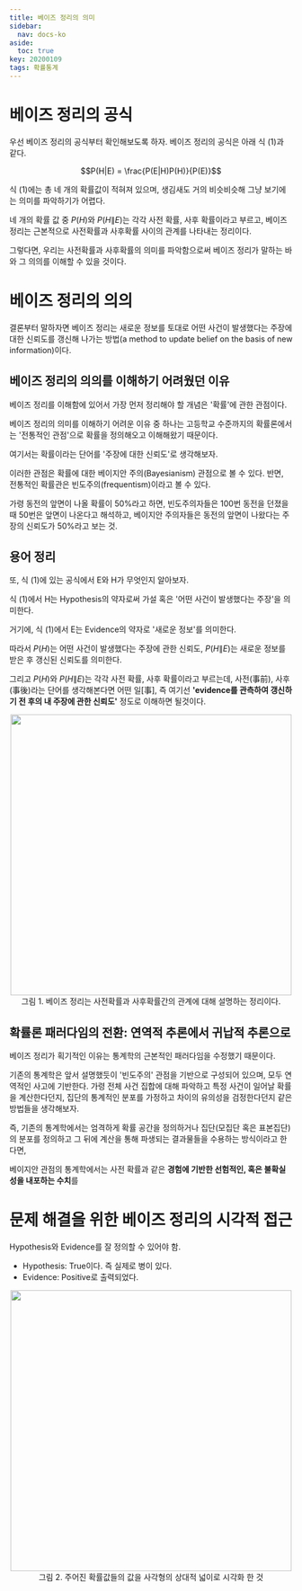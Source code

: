 ```yaml
---
title: 베이즈 정리의 의미
sidebar:
  nav: docs-ko
aside:
  toc: true
key: 20200109
tags: 확률통계
---
```


# 베이즈 정리의 공식

우선 베이즈 정리의 공식부터 확인해보도록 하자. 베이즈 정리의 공식은 아래 식 (1)과 같다.

$$P(H|E) = \frac{P(E|H)P(H)}{P(E)}$$

식 (1)에는 총 네 개의 확률값이 적혀져 있으며, 생김새도 거의 비슷비슷해 그냥 보기에는 의미를 파악하기가 어렵다.

네 개의 확률 값 중 $P(H)$와 $P(H\|E)$는 각각 사전 확률, 사후 확률이라고 부르고, 베이즈 정리는 근본적으로 사전확률과 사후확률 사이의 관계를 나타내는 정리이다.

그렇다면, 우리는 사전확률과 사후확률의 의미를 파악함으로써 베이즈 정리가 말하는 바와 그 의의를 이해할 수 있을 것이다.

# 베이즈 정리의 의의

결론부터 말하자면 베이즈 정리는 새로운 정보를 토대로 어떤 사건이 발생했다는 주장에 대한 신뢰도를 갱신해 나가는 방법(a method to update belief on the basis of new information)이다.

## 베이즈 정리의 의의를 이해하기 어려웠던 이유

베이즈 정리를 이해함에 있어서 가장 먼저 정리해야 할 개념은 '확률'에 관한 관점이다. 

베이즈 정리의 의미를 이해하기 어려운 이유 중 하나는 고등학교 수준까지의 확률론에서는 '전통적인 관점'으로 확률을 정의해오고 이해해왔기 때문이다.

여기서는 확률이라는 단어를 '주장에 대한 신뢰도'로 생각해보자.

이러한 관점은 확률에 대한 베이지안 주의(Bayesianism) 관점으로 볼 수 있다. 반면, 전통적인 확률관은 빈도주의(frequentism)이라고 볼 수 있다. 

가령 동전의 앞면이 나올 확률이 50%라고 하면, 빈도주의자들은 100번 동전을 던졌을 때 50번은 앞면이 나온다고 해석하고, 베이지안 주의자들은 동전의 앞면이 나왔다는 주장의 신뢰도가 50%라고 보는 것.

## 용어 정리

또, 식 (1)에 있는 공식에서 E와 H가 무엇인지 알아보자.

식 (1)에서 H는 Hypothesis의 약자로써 가설 혹은 '어떤 사건이 발생했다는 주장'을 의미한다.

거기에, 식 (1)에서 E는 Evidence의 약자로 '새로운 정보'를 의미한다.

따라서 $P(H)$는 어떤 사건이 발생했다는 주장에 관한 신뢰도, $P(H\|E)$는 새로운 정보를 받은 후 갱신된 신뢰도를 의미한다.

그리고 $P(H)$와 $P(H\|E)$는 각각 사전 확률, 사후 확률이라고 부르는데, 사전(事前), 사후(事後)라는 단어를 생각해본다면 어떤 일[事], 즉 여기선 **'evidence를 관측하여 갱신하기 전 후의 내 주장에 관한 신뢰도'** 정도로 이해하면 될것이다.

<p align="center">
  <img width="500" src="https://raw.githubusercontent.com/angeloyeo/angeloyeo.github.io/master/pics/2020-01-09-Bayes_rule/pic1.png"> <br>
  그림 1. 베이즈 정리는 사전확률과 사후확률간의 관계에 대해 설명하는 정리이다.
</p>

## 확률론 패러다임의 전환: 연역적 추론에서 귀납적 추론으로

베이즈 정리가 획기적인 이유는 통계학의 근본적인 패러다임을 수정했기 때문이다.

기존의 통계학은 앞서 설명했듯이 '빈도주의' 관점을 기반으로 구성되어 있으며, 모두 연역적인 사고에 기반한다. 가령 전체 사건 집합에 대해 파악하고 특정 사건이 일어날 확률을 계산한다던지, 집단의 통계적인 분포를 가정하고 차이의 유의성을 검정한다던지 같은 방법들을 생각해보자.

즉, 기존의 통계학에서는 엄격하게 확률 공간을 정의하거나 집단(모집단 혹은 표본집단)의 분포를 정의하고 그 뒤에 계산을 통해 파생되는 결과물들을 수용하는 방식이라고 한다면,

베이지안 관점의 통계학에서는 사전 확률과 같은 **경험에 기반한 선험적인, 혹은 불확실성을 내포하는 수치**를 

# 문제 해결을 위한 베이즈 정리의 시각적 접근

Hypothesis와 Evidence를 잘 정의할 수 있어야 함.

* Hypothesis: True이다. 즉 실제로 병이 있다.
* Evidence: Positive로 출력되었다.

<p align="center">
  <img width="500" src="https://raw.githubusercontent.com/angeloyeo/angeloyeo.github.io/master/pics/2020-01-09-Bayes_rule/pic2.png"> <br>
  그림 2. 주어진 확률값들의 값을 사각형의 상대적 넓이로 시각화 한 것
</p>

